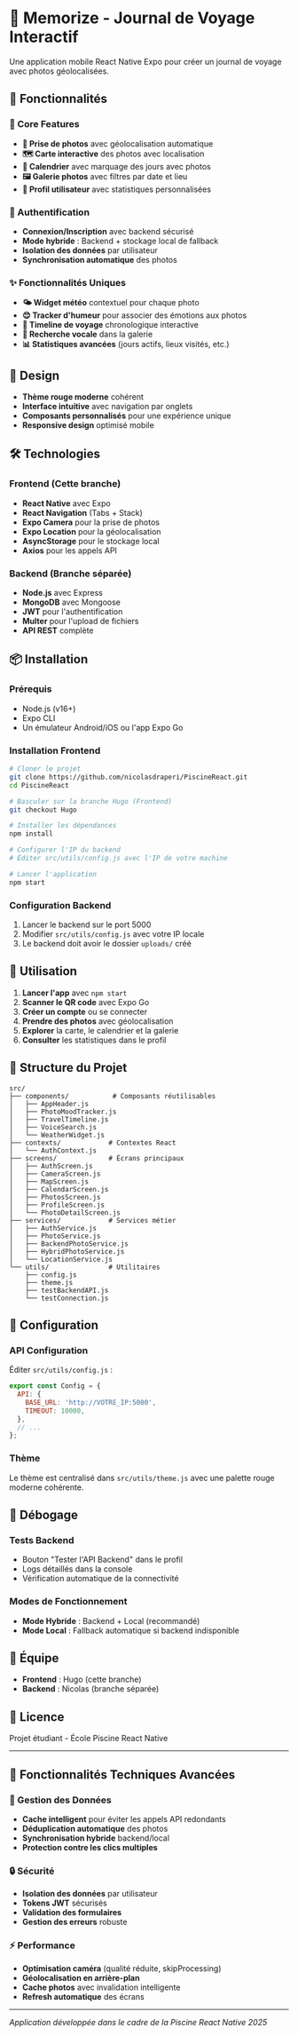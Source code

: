 # 📸 Memorize - Journal de Voyage Interactif

Une application mobile React Native Expo pour créer un journal de voyage avec photos géolocalisées.

## 🌟 Fonctionnalités

### 📱 Core Features
- **📸 Prise de photos** avec géolocalisation automatique
- **🗺️ Carte interactive** des photos avec localisation
- **📅 Calendrier** avec marquage des jours avec photos
- **🖼️ Galerie photos** avec filtres par date et lieu
- **👤 Profil utilisateur** avec statistiques personnalisées

### 🔐 Authentification
- **Connexion/Inscription** avec backend sécurisé
- **Mode hybride** : Backend + stockage local de fallback
- **Isolation des données** par utilisateur
- **Synchronisation automatique** des photos

### ✨ Fonctionnalités Uniques
- **🌤️ Widget météo** contextuel pour chaque photo
- **😊 Tracker d'humeur** pour associer des émotions aux photos
- **🎵 Timeline de voyage** chronologique interactive
- **🎤 Recherche vocale** dans la galerie
- **📊 Statistiques avancées** (jours actifs, lieux visités, etc.)

## 🎨 Design

- **Thème rouge moderne** cohérent
- **Interface intuitive** avec navigation par onglets
- **Composants personnalisés** pour une expérience unique
- **Responsive design** optimisé mobile

## 🛠️ Technologies

### Frontend (Cette branche)
- **React Native** avec Expo
- **React Navigation** (Tabs + Stack)
- **Expo Camera** pour la prise de photos
- **Expo Location** pour la géolocalisation
- **AsyncStorage** pour le stockage local
- **Axios** pour les appels API

### Backend (Branche séparée)
- **Node.js** avec Express
- **MongoDB** avec Mongoose
- **JWT** pour l'authentification
- **Multer** pour l'upload de fichiers
- **API REST** complète

## 📦 Installation

### Prérequis
- Node.js (v16+)
- Expo CLI
- Un émulateur Android/iOS ou l'app Expo Go

### Installation Frontend
```bash
# Cloner le projet
git clone https://github.com/nicolasdraperi/PiscineReact.git
cd PiscineReact

# Basculer sur la branche Hugo (Frontend)
git checkout Hugo

# Installer les dépendances
npm install

# Configurer l'IP du backend
# Éditer src/utils/config.js avec l'IP de votre machine

# Lancer l'application
npm start
```

### Configuration Backend
1. Lancer le backend sur le port 5000
2. Modifier `src/utils/config.js` avec votre IP locale
3. Le backend doit avoir le dossier `uploads/` créé

## 🚀 Utilisation

1. **Lancer l'app** avec `npm start`
2. **Scanner le QR code** avec Expo Go
3. **Créer un compte** ou se connecter
4. **Prendre des photos** avec géolocalisation
5. **Explorer** la carte, le calendrier et la galerie
6. **Consulter** les statistiques dans le profil

## 📁 Structure du Projet

```
src/
├── components/           # Composants réutilisables
│   ├── AppHeader.js
│   ├── PhotoMoodTracker.js
│   ├── TravelTimeline.js
│   ├── VoiceSearch.js
│   └── WeatherWidget.js
├── contexts/            # Contextes React
│   └── AuthContext.js
├── screens/             # Écrans principaux
│   ├── AuthScreen.js
│   ├── CameraScreen.js
│   ├── MapScreen.js
│   ├── CalendarScreen.js
│   ├── PhotosScreen.js
│   ├── ProfileScreen.js
│   └── PhotoDetailScreen.js
├── services/            # Services métier
│   ├── AuthService.js
│   ├── PhotoService.js
│   ├── BackendPhotoService.js
│   ├── HybridPhotoService.js
│   └── LocationService.js
└── utils/               # Utilitaires
    ├── config.js
    ├── theme.js
    ├── testBackendAPI.js
    └── testConnection.js
```

## 🔧 Configuration

### API Configuration
Éditer `src/utils/config.js` :
```javascript
export const Config = {
  API: {
    BASE_URL: 'http://VOTRE_IP:5000',
    TIMEOUT: 10000,
  },
  // ...
};
```

### Thème
Le thème est centralisé dans `src/utils/theme.js` avec une palette rouge moderne cohérente.

## 🐛 Débogage

### Tests Backend
- Bouton "Tester l'API Backend" dans le profil
- Logs détaillés dans la console
- Vérification automatique de la connectivité

### Modes de Fonctionnement
- **Mode Hybride** : Backend + Local (recommandé)
- **Mode Local** : Fallback automatique si backend indisponible

## 👥 Équipe

- **Frontend** : Hugo (cette branche)
- **Backend** : Nicolas (branche séparée)

## 📄 Licence

Projet étudiant - École Piscine React Native

---

## 🎯 Fonctionnalités Techniques Avancées

### 💾 Gestion des Données
- **Cache intelligent** pour éviter les appels API redondants
- **Déduplication automatique** des photos
- **Synchronisation hybride** backend/local
- **Protection contre les clics multiples**

### 🔒 Sécurité
- **Isolation des données** par utilisateur
- **Tokens JWT** sécurisés
- **Validation des formulaires**
- **Gestion des erreurs** robuste

### ⚡ Performance
- **Optimisation caméra** (qualité réduite, skipProcessing)
- **Géolocalisation en arrière-plan**
- **Cache photos** avec invalidation intelligente
- **Refresh automatique** des écrans

---

*Application développée dans le cadre de la Piscine React Native 2025*
